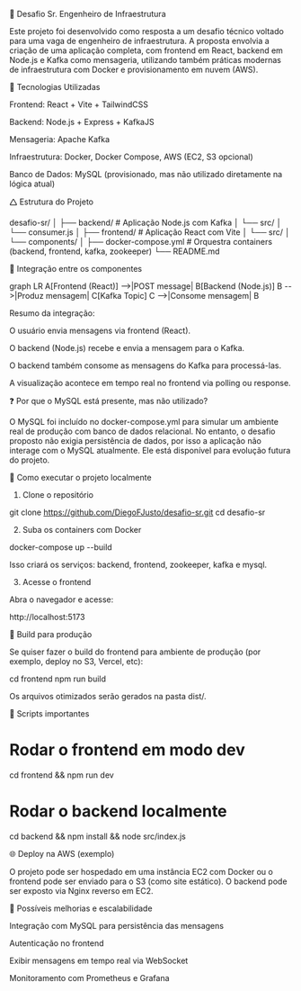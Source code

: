 🧠 Desafio Sr. Engenheiro de Infraestrutura

Este projeto foi desenvolvido como resposta a um desafio técnico voltado para uma vaga de engenheiro de infraestrutura.
A proposta envolvia a criação de uma aplicação completa, com frontend em React, backend em Node.js e Kafka como mensageria, utilizando também práticas modernas de infraestrutura com Docker e provisionamento em nuvem (AWS).


🔧 Tecnologias Utilizadas

Frontend: React + Vite + TailwindCSS

Backend: Node.js + Express + KafkaJS

Mensageria: Apache Kafka

Infraestrutura: Docker, Docker Compose, AWS (EC2, S3 opcional)

Banco de Dados: MySQL (provisionado, mas não utilizado diretamente na lógica atual)


🛆 Estrutura do Projeto

desafio-sr/
│
├── backend/            # Aplicação Node.js com Kafka
│   └── src/
│       └── consumer.js
│
├── frontend/           # Aplicação React com Vite
│   └── src/
│       └── components/
│
├── docker-compose.yml  # Orquestra containers (backend, frontend, kafka, zookeeper)
└── README.md


🧽 Integração entre os componentes

graph LR
A[Frontend (React)] -->|POST message| B[Backend (Node.js)]
B -->|Produz mensagem| C[Kafka Topic]
C -->|Consome mensagem| B

Resumo da integração:

O usuário envia mensagens via frontend (React).

O backend (Node.js) recebe e envia a mensagem para o Kafka.

O backend também consome as mensagens do Kafka para processá-las.

A visualização acontece em tempo real no frontend via polling ou response.


❓ Por que o MySQL está presente, mas não utilizado?

O MySQL foi incluído no docker-compose.yml para simular um ambiente real de produção com banco de dados relacional. No entanto, o desafio proposto não exigia persistência de dados, por isso a aplicação não interage com o MySQL atualmente. Ele está disponível para evolução futura do projeto.


🚀 Como executar o projeto localmente

1. Clone o repositório

git clone https://github.com/DiegoFJusto/desafio-sr.git
cd desafio-sr

2. Suba os containers com Docker

docker-compose up --build

Isso criará os serviços: backend, frontend, zookeeper, kafka e mysql.

3. Acesse o frontend

Abra o navegador e acesse:

http://localhost:5173


📆 Build para produção

Se quiser fazer o build do frontend para ambiente de produção (por exemplo, deploy no S3, Vercel, etc):

cd frontend
npm run build

Os arquivos otimizados serão gerados na pasta dist/.


📄 Scripts importantes

# Rodar o frontend em modo dev
cd frontend && npm run dev

# Rodar o backend localmente
cd backend && npm install && node src/index.js


🌐 Deploy na AWS (exemplo)

O projeto pode ser hospedado em uma instância EC2 com Docker ou o frontend pode ser enviado para o S3 (como site estático). O backend pode ser exposto via Nginx reverso em EC2.


📌 Possíveis melhorias e escalabilidade

Integração com MySQL para persistência das mensagens

Autenticação no frontend

Exibir mensagens em tempo real via WebSocket

Monitoramento com Prometheus e Grafana


